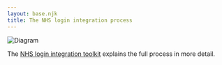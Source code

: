 ```yaml
---
layout: base.njk
title: The NHS login integration process
---
```


![Diagram](nhslogin/images/IntegrationProcess_21-git.svg)

The [NHS login integration toolkit](https://digital.nhs.uk/services/nhs-login/nhs-login-for-partners-and-developers/nhs-login-integration-toolkit) explains the full process in more detail.

